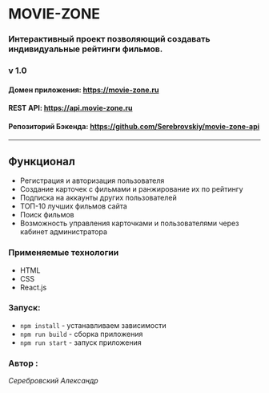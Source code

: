 # MOVIE-ZONE

### Интерактивный проект позволяющий создавать индивидуальные рейтинги фильмов.

### v 1.0

#### Домен приложения: https://movie-zone.ru

#### REST API: https://api.movie-zone.ru

#### Репозиторий Бэкенда: https://github.com/Serebrovskiy/movie-zone-api

---

## Функционал

- Регистрация и авторизация пользователя
- Создание карточек с фильмами и ранжирование их по рейтингу
- Подписка на аккаунты других пользователей
- ТОП-10 лучших фильмов сайта
- Поиск фильмов
- Возможность управления карточками и пользователями через кабинет администратора

### Применяемые технологии

- HTML
- CSS
- React.js

### Запуск:

- `npm install` - устанавливаем зависимости
- `npm run build` - сборка приложения
- `npm run start` - запуск приложения

### Автор :

_Серебровский Александр_
